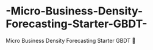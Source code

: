 # -Micro-Business-Density-Forecasting-Starter-GBDT-
 Micro Business Density Forecasting Starter GBDT 🌇
